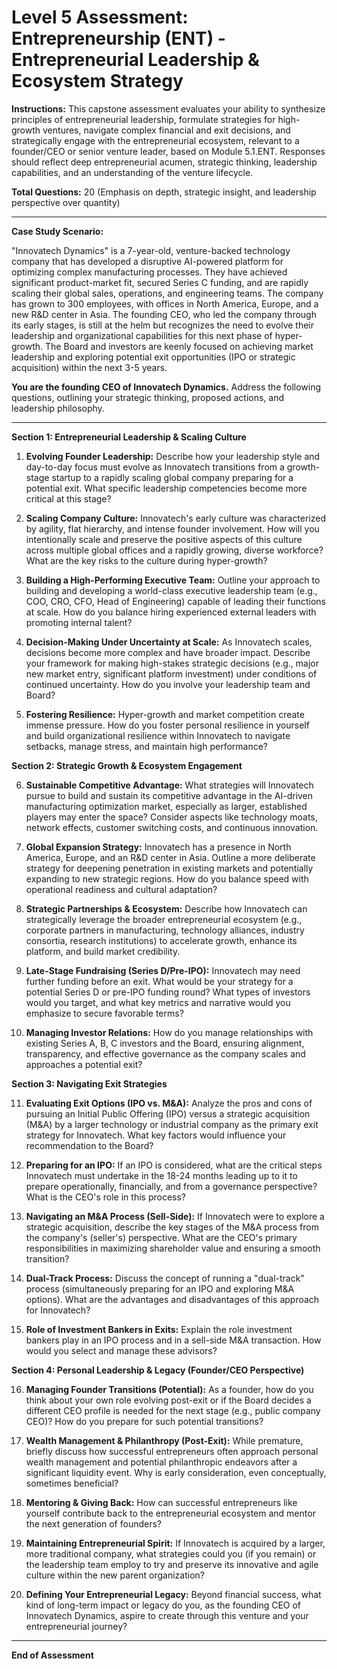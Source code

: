 # Level 5 Assessment: Entrepreneurship (ENT) - Entrepreneurial Leadership & Ecosystem Strategy

**Instructions:** This capstone assessment evaluates your ability to synthesize principles of entrepreneurial leadership, formulate strategies for high-growth ventures, navigate complex financial and exit decisions, and strategically engage with the entrepreneurial ecosystem, relevant to a founder/CEO or senior venture leader, based on Module 5.1.ENT. Responses should reflect deep entrepreneurial acumen, strategic thinking, leadership capabilities, and an understanding of the venture lifecycle.

**Total Questions:** 20 (Emphasis on depth, strategic insight, and leadership perspective over quantity)

---

**Case Study Scenario:**

"Innovatech Dynamics" is a 7-year-old, venture-backed technology company that has developed a disruptive AI-powered platform for optimizing complex manufacturing processes. They have achieved significant product-market fit, secured Series C funding, and are rapidly scaling their global sales, operations, and engineering teams. The company has grown to 300 employees, with offices in North America, Europe, and a new R&D center in Asia. The founding CEO, who led the company through its early stages, is still at the helm but recognizes the need to evolve their leadership and organizational capabilities for this next phase of hyper-growth. The Board and investors are keenly focused on achieving market leadership and exploring potential exit opportunities (IPO or strategic acquisition) within the next 3-5 years.

**You are the founding CEO of Innovatech Dynamics.** Address the following questions, outlining your strategic thinking, proposed actions, and leadership philosophy.

---

**Section 1: Entrepreneurial Leadership & Scaling Culture**

1.  **Evolving Founder Leadership:** Describe how your leadership style and day-to-day focus must evolve as Innovatech transitions from a growth-stage startup to a rapidly scaling global company preparing for a potential exit. What specific leadership competencies become more critical at this stage?

2.  **Scaling Company Culture:** Innovatech's early culture was characterized by agility, flat hierarchy, and intense founder involvement. How will you intentionally scale and preserve the positive aspects of this culture across multiple global offices and a rapidly growing, diverse workforce? What are the key risks to the culture during hyper-growth?

3.  **Building a High-Performing Executive Team:** Outline your approach to building and developing a world-class executive leadership team (e.g., COO, CRO, CFO, Head of Engineering) capable of leading their functions at scale. How do you balance hiring experienced external leaders with promoting internal talent?

4.  **Decision-Making Under Uncertainty at Scale:** As Innovatech scales, decisions become more complex and have broader impact. Describe your framework for making high-stakes strategic decisions (e.g., major new market entry, significant platform investment) under conditions of continued uncertainty. How do you involve your leadership team and Board?

5.  **Fostering Resilience:** Hyper-growth and market competition create immense pressure. How do you foster personal resilience in yourself and build organizational resilience within Innovatech to navigate setbacks, manage stress, and maintain high performance?

**Section 2: Strategic Growth & Ecosystem Engagement**

6.  **Sustainable Competitive Advantage:** What strategies will Innovatech pursue to build and sustain its competitive advantage in the AI-driven manufacturing optimization market, especially as larger, established players may enter the space? Consider aspects like technology moats, network effects, customer switching costs, and continuous innovation.

7.  **Global Expansion Strategy:** Innovatech has a presence in North America, Europe, and an R&D center in Asia. Outline a more deliberate strategy for deepening penetration in existing markets and potentially expanding to new strategic regions. How do you balance speed with operational readiness and cultural adaptation?

8.  **Strategic Partnerships & Ecosystem:** Describe how Innovatech can strategically leverage the broader entrepreneurial ecosystem (e.g., corporate partners in manufacturing, technology alliances, industry consortia, research institutions) to accelerate growth, enhance its platform, and build market credibility.

9.  **Late-Stage Fundraising (Series D/Pre-IPO):** Innovatech may need further funding before an exit. What would be your strategy for a potential Series D or pre-IPO funding round? What types of investors would you target, and what key metrics and narrative would you emphasize to secure favorable terms?

10. **Managing Investor Relations:** How do you manage relationships with existing Series A, B, C investors and the Board, ensuring alignment, transparency, and effective governance as the company scales and approaches a potential exit?

**Section 3: Navigating Exit Strategies**

11. **Evaluating Exit Options (IPO vs. M&A):** Analyze the pros and cons of pursuing an Initial Public Offering (IPO) versus a strategic acquisition (M&A) by a larger technology or industrial company as the primary exit strategy for Innovatech. What key factors would influence your recommendation to the Board?

12. **Preparing for an IPO:** If an IPO is considered, what are the critical steps Innovatech must undertake in the 18-24 months leading up to it to prepare operationally, financially, and from a governance perspective? What is the CEO's role in this process?

13. **Navigating an M&A Process (Sell-Side):** If Innovatech were to explore a strategic acquisition, describe the key stages of the M&A process from the company's (seller's) perspective. What are the CEO's primary responsibilities in maximizing shareholder value and ensuring a smooth transition?

14. **Dual-Track Process:** Discuss the concept of running a "dual-track" process (simultaneously preparing for an IPO and exploring M&A options). What are the advantages and disadvantages of this approach for Innovatech?

15. **Role of Investment Bankers in Exits:** Explain the role investment bankers play in an IPO process and in a sell-side M&A transaction. How would you select and manage these advisors?

**Section 4: Personal Leadership & Legacy (Founder/CEO Perspective)**

16. **Managing Founder Transitions (Potential):** As a founder, how do you think about your own role evolving post-exit or if the Board decides a different CEO profile is needed for the next stage (e.g., public company CEO)? How do you prepare for such potential transitions?

17. **Wealth Management & Philanthropy (Post-Exit):** While premature, briefly discuss how successful entrepreneurs often approach personal wealth management and potential philanthropic endeavors after a significant liquidity event. Why is early consideration, even conceptually, sometimes beneficial?

18. **Mentoring & Giving Back:** How can successful entrepreneurs like yourself contribute back to the entrepreneurial ecosystem and mentor the next generation of founders?

19. **Maintaining Entrepreneurial Spirit:** If Innovatech is acquired by a larger, more traditional company, what strategies could you (if you remain) or the leadership team employ to try and preserve its innovative and agile culture within the new parent organization?

20. **Defining Your Entrepreneurial Legacy:** Beyond financial success, what kind of long-term impact or legacy do you, as the founding CEO of Innovatech Dynamics, aspire to create through this venture and your entrepreneurial journey?

---

**End of Assessment**
